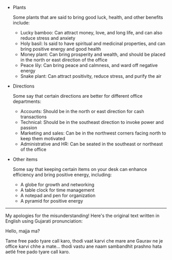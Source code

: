 

- Plants
    
    Some plants that are said to bring good luck, health, and other benefits include:
    
    - Lucky bamboo: Can attract money, love, and long life, and can also reduce stress and anxiety
    - Holy basil: Is said to have spiritual and medicinal properties, and can bring positive energy and good health
    - Money plant: Can bring prosperity and wealth, and should be placed in the north or east direction of the office
    - Peace lily: Can bring peace and calmness, and ward off negative energy
    - Snake plant: Can attract positivity, reduce stress, and purify the air
    
- Directions
    
    Some say that certain directions are better for different office departments:
    
    - Accounts: Should be in the north or east direction for cash transactions
    - Technical: Should be in the southeast direction to invoke power and passion
    - Marketing and sales: Can be in the northwest corners facing north to keep them motivated
    - Administrative and HR: Can be seated in the southeast or northeast of the office
    
- Other items
    
    Some say that keeping certain items on your desk can enhance efficiency and bring positive energy, including:
    
    - A globe for growth and networking
    - A table clock for time management
    - A notepad and pen for organization
    - A pyramid for positive energy

---

My apologies for the misunderstanding! Here's the original text written in English using Gujarati pronunciation:

Hello, majja ma?

Tame free pado tyare call karo, thodi vaat karvi che mare ane Gaurav ne je office karvi chhe a mate... thodi vastu ane naam sambandhit prashno hata aetlé free pado tyare call karo.